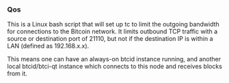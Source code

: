 ### Qos ###

This is a Linux bash script that will set up tc to limit the outgoing bandwidth for connections to the Bitcoin network. It limits outbound TCP traffic with a source or destination port of 21110, but not if the destination IP is within a LAN (defined as 192.168.x.x).

This means one can have an always-on btcid instance running, and another local btcid/btci-qt instance which connects to this node and receives blocks from it.
